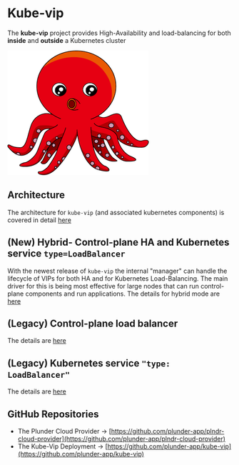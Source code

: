 # Kube-vip

The **kube-vip** project provides High-Availability and load-balancing for both **inside** and **outside** a Kubernetes cluster

![kube-vip.png](kube-vip.png)

## Architecture

The architecture for `kube-vip` (and associated kubernetes components) is covered in detail [here](/architecture/)


## (New) Hybrid- Control-plane HA and Kubernetes service `type=LoadBalancer`

With the newest release of `kube-vip` the internal "manager" can handle the lifecycle of VIPs for both HA and for Kubernetes Load-Balancing. The main driver for this is being most effective for large nodes that can run control-plane components and run applications. The details for hybrid mode are [here](/hybrid/)

## (Legacy) Control-plane load balancer

The details are [here](/control-plane/)

## (Legacy) Kubernetes service `"type: LoadBalancer"`

The details are [here](/kubernetes/)

## GitHub Repositories

- The Plunder Cloud Provider -> [https://github.com/plunder-app/plndr-cloud-provider](https://github.com/plunder-app/plndr-cloud-provider)
- The Kube-Vip Deployment -> [https://github.com/plunder-app/kube-vip](https://github.com/plunder-app/kube-vip)